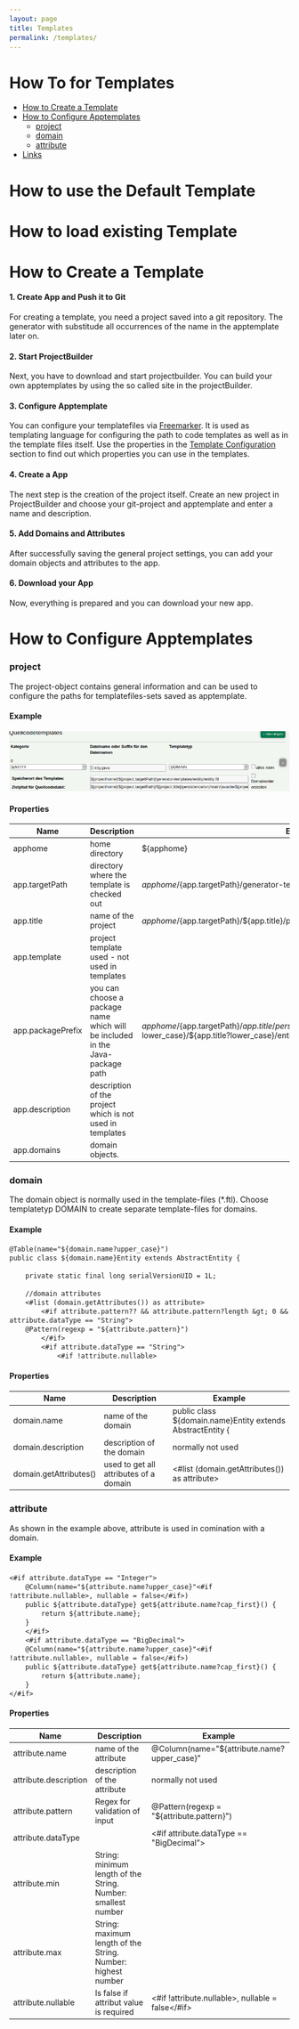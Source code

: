```yaml
---
layout: page
title: Templates
permalink: /templates/
---
```


# How To for Templates

- [How to Create a Template](#how-to-create-a-template)
- [How to Configure Apptemplates](#how-to-configure-projecttemplates)
    * [project](#project)
    * [domain](#domain)
    * [attribute](#attribute)
- [Links](#links)

# How to use the Default Template

# How to load existing Template

# How to Create a Template

#### 1. Create App and Push it to Git

For creating a template, you need a project saved into a git repository. The generator with substitude all occurrences
of the name in the apptemplate later on.

#### 2. Start ProjectBuilder

Next, you have to download and start projectbuilder. You can build your own apptemplates by using the so called site in
the projectBuilder.

#### 3. Configure Apptemplate

You can configure your templatefiles via [Freemarker](https://freemarker.apache.org/). It is used as templating language
for configuring the path to code templates as well as in the template files itself. Use the properties in
the [Template Configuration](#template-configuration) section to find out which properties you can use in the templates.

#### 4. Create a App

The next step is the creation of the project itself. Create an new project in ProjectBuilder and choose your git-project
and apptemplate and enter a name and description.

#### 5. Add Domains and Attributes

After successfully saving the general project settings, you can add your domain objects and attributes to the app.

#### 6. Download your App

Now, everything is prepared and you can download your new app.

# How to Configure Apptemplates

### **project**

The project-object contains general information and can be used to configure the paths for templatefiles-sets saved as
apptemplate.

#### Example

![template screenshot](diagrams/template-screenshot.png)

#### Properties

| Name        | Description     |      Example  |
| ------------- |-------------| -------------|
| apphome   | home directory | ${apphome}|
| app.targetPath | directory where the template is checked out  | ${apphome}/${app.targetPath}/generator-templates/entity/entity.ftl|
| app.title | name of the project | ${apphome}/${app.targetPath}/${app.title}/persistence/ |
| app.template | project template used - not used in templates |  |
| app.packagePrefix | you can choose a package name which will be included in the Java-package path | ${apphome}/${app.targetPath}/${app.title}/persistence/src/main/java/de/${app.packagePrefix?lower_case}/${app.title?lower_case}/entity/
| app.description | description of the project which is not used in templates | |
| app.domains | domain objects.   | |

### **domain**

The domain object is normally used in the template-files (*.ftl). Choose templatetyp DOMAIN to create separate
template-files for domains.

#### Example

```
@Table(name="${domain.name?upper_case}")
public class ${domain.name}Entity extends AbstractEntity {

	private static final long serialVersionUID = 1L;

	//domain attributes
	<#list (domain.getAttributes()) as attribute>
		<#if attribute.pattern?? && attribute.pattern?length &gt; 0 && attribute.dataType == "String">
	@Pattern(regexp = "${attribute.pattern}")
		</#if>
		<#if attribute.dataType == "String">
			<#if !attribute.nullable>
```

#### Properties

| Name        | Description     |      Example  |
| ------------|-------------| -------------|
| domain.name | name of the domain | public class ${domain.name}Entity extends AbstractEntity { |
| domain.description | description of the domain | normally not used |
| domain.getAttributes() | used to get all attributes of a domain | <#list (domain.getAttributes()) as attribute> |

### **attribute**

As shown in the example above, attribute is used in comination with a domain.

#### Example

```
<#if attribute.dataType == "Integer">
	@Column(name="${attribute.name?upper_case}"<#if !attribute.nullable>, nullable = false</#if>)
	public ${attribute.dataType} get${attribute.name?cap_first}() {
		return ${attribute.name};
	}
	</#if>
	<#if attribute.dataType == "BigDecimal">
	@Column(name="${attribute.name?upper_case}"<#if !attribute.nullable>, nullable = false</#if>)
	public ${attribute.dataType} get${attribute.name?cap_first}() {
		return ${attribute.name};
	}
</#if>
```

#### Properties

| Name        | Description     |      Example  |
| ------------|-------------| -------------|
| attribute.name | name of the attribute | @Column(name="${attribute.name?upper_case}" |
| attribute.description | description of the attribute | normally not used |
| attribute.pattern | Regex for validation of input | @Pattern(regexp = "${attribute.pattern}")|
| attribute.dataType | | <#if attribute.dataType == "BigDecimal"> |
| attribute.min | String: minimum length of the String. Number: smallest number | |
| attribute.max | String: maximum length of the String. Number: highest number | |
| attribute.nullable | Is false if attribut value is required | <#if !attribute.nullable>, nullable = false</#if> |


